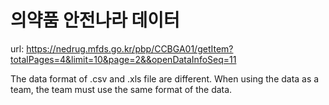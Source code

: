 # 의약품 안전나라 데이터
url: https://nedrug.mfds.go.kr/pbp/CCBGA01/getItem?totalPages=4&limit=10&page=2&&openDataInfoSeq=11

The data format of .csv and .xls file are different. When using the data as a team, the team must use the same format of the data.
